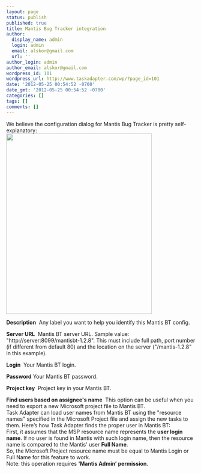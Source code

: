 ```yaml
---
layout: page
status: publish
published: true
title: Mantis Bug Tracker integration
author:
  display_name: admin
  login: admin
  email: alskor@gmail.com
  url: ''
author_login: admin
author_email: alskor@gmail.com
wordpress_id: 101
wordpress_url: http://www.taskadapter.com/wp/?page_id=101
date: '2012-05-25 00:54:52 -0700'
date_gmt: '2012-05-25 00:54:52 -0700'
categories: []
tags: []
comments: []
---
```

<div id="main">
<div id="block-system-main">
<div id="node-39">
<div>We believe the configuration dialog for Mantis Bug Tracker is pretty self-explanatory:<br />
<a href="http://www.taskadapter.com/wp-content/uploads/2012/05/edit_mantis1.png"><img class="alignnone size-full wp-image-486" title="edit_mantis" src="http://www.taskadapter.com/wp-content/uploads/2012/05/edit_mantis1.png" alt="" width="388" height="480" /></a></div></p>
<div></div></p>
<div></div></p>
<div>
<p><strong>Description</strong>&nbsp;&nbsp;Any label you want to help you identify this Mantis BT config.</p>
<p><strong>Server URL</strong>&nbsp;&nbsp;Mantis BT server URL. Sample value: "http://server:8099/mantisbt-1.2.8". This must include full path, port number (if different from default 80) and the location on the server ("/mantis-1.2.8" in this example).</p>
<p><strong>Login</strong>&nbsp;&nbsp;Your Mantis BT login.</p>
<p><strong>Password</strong>&nbsp;Your Mantis BT password.</p>
<p><strong>Project key</strong>&nbsp; Project key in your Mantis BT.</p>
<p><strong>Find users based on assignee's name</strong>&nbsp;&nbsp;This option can be useful when you need to export a new Microsoft project file to Mantis BT.<br />
Task Adapter can load user names from Mantis BT using the "resource names" specified in the Microsoft Project file and assign the new tasks to them. Here&rsquo;s how Task Adapter finds the proper user in Mantis BT:<br />
First, it assumes that the MSP resource name represents the <strong>user login name</strong>. If no user is found in Mantis with such login name, then the resource name is compared to the Mantis' user&nbsp;<strong>Full Name</strong>.<br />
So, the Microsoft Project resource name must be equal to Mantis Login or Full Name for this feature to work.<br />
Note: this operation requires&nbsp;<strong>&lsquo;Mantis Admin&rsquo; permission</strong>.</p>
<p></div><br />
</div><br />
</div><br />
</div><br />
&nbsp;</p>
